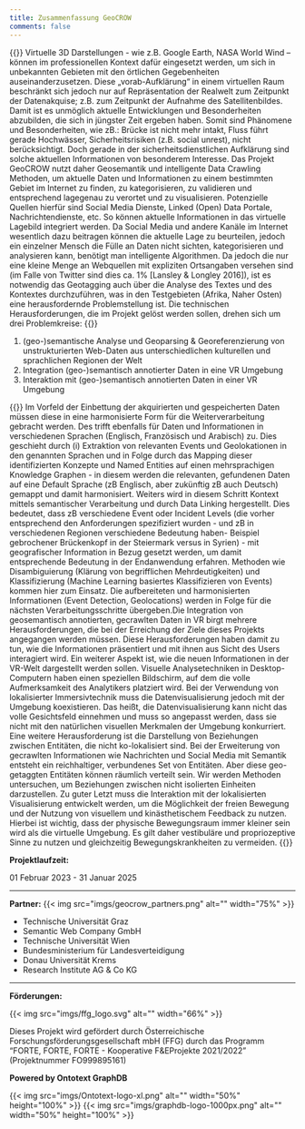 ```yaml
---
title: Zusammenfassung GeoCROW
comments: false
---
```


{{<justify>}}
Virtuelle 3D Darstellungen - wie z.B. Google Earth, NASA World Wind – können im professionellen Kontext dafür eingesetzt
werden, um sich in unbekannten Gebieten mit den örtlichen Gegebenheiten auseinanderzusetzen. Diese „vorab-Aufklärung“
in einem virtuellen Raum beschränkt sich jedoch nur auf Repräsentation der Realwelt zum Zeitpunkt der Datenakquise; z.B.
zum Zeitpunkt der Aufnahme des Satellitenbildes. Damit ist es unmöglich aktuelle Entwicklungen und Besonderheiten
abzubilden, die sich in jüngster Zeit ergeben haben. Somit sind Phänomene und Besonderheiten, wie zB.: Brücke ist nicht
mehr intakt, Fluss führt gerade Hochwässer, Sicherheitsrisiken (z.B. social unrest), nicht berücksichtigt. Doch gerade in der
sicherheitsdienstlichen Aufklärung sind solche aktuellen Informationen von besonderem Interesse.
Das Projekt GeoCROW nutzt daher Geosemantik und intelligente Data Crawling Methoden, um aktuelle Daten und
Informationen zu einem bestimmten Gebiet im Internet zu finden, zu kategorisieren, zu validieren und entsprechend
lagegenau zu verortet und zu visualisieren. Potenzielle Quellen hierfür sind Social Media Dienste, Linked (Open) Data
Portale, Nachrichtendienste, etc. So können aktuelle Informationen in das virtuelle Lagebild integriert werden. Da Social
Media und andere Kanäle im Internet wesentlich dazu beitragen können die aktuelle Lage zu beurteilen, jedoch ein einzelner
Mensch die Fülle an Daten nicht sichten, kategorisieren und analysieren kann, benötigt man intelligente Algorithmen. Da
jedoch die nur eine kleine Menge an Webquellen mit expliziten Ortsangaben versehen sind (im Falle von Twitter sind dies ca.
1% [Lansley & Longley 2016]), ist es notwendig das Geotagging auch über die Analyse des Textes und des Kontextes
durchzuführen, was in den Testgebieten (Afrika, Naher Osten) eine herausfordernde Problemstellung ist. Die technischen
Herausforderungen, die im Projekt gelöst werden sollen, drehen sich um drei Problemkreise:
{{</justify>}}

1. (geo-)semantische Analyse und Geoparsing & Georeferenzierung von unstrukturierten Web-Daten aus unterschiedlichen
   kulturellen und sprachlichen Regionen der Welt
2. Integration (geo-)semantisch annotierter Daten in eine VR Umgebung
3. Interaktion mit (geo-)semantisch annotierten Daten in einer VR Umgebung

{{<justify>}}
Im Vorfeld der Einbettung der akquirierten und gespeicherten Daten müssen diese in eine harmonisierte Form für die
Weiterverarbeitung gebracht werden. Des trifft ebenfalls für Daten und Informationen in verschiedenen Sprachen (Englisch,
Französisch und Arabisch) zu. Dies geschieht durch (i) Extraktion von relevanten Events und Geolokationen in den
genannten Sprachen und in Folge durch das Mapping dieser identifizierten Konzepte und Named Entities auf einen
mehrsprachigen Knowledge Graphen - in diesem werden die relevanten, gefundenen Daten auf eine Default Sprache (zB
Englisch, aber zukünftig zB auch Deutsch) gemappt und damit harmonisiert. Weiters wird in diesem Schritt Kontext mittels
semantischer Verarbeitung und durch Data Linking hergestellt. Dies bedeutet, dass zB verschiedene Event oder Incident
Levels (die vorher entsprechend den Anforderungen spezifiziert wurden - und zB in verschiedenen Regionen verschiedene
Bedeutung haben- Beispiel gebrochener Brückenkopf in der Steiermark versus in Syrien) - mit geografischer Information in
Bezug gesetzt werden, um damit entsprechende Bedeutung in der Endanwendung erfahren. Methoden wie Disambiguierung
(Klärung von begrifflichen Mehrdeutigkeiten) und Klassifizierung (Machine Learning basiertes Klassifizieren von Events)
kommen hier zum Einsatz. Die aufbereiteten und harmonisierten Informationen (Event Detection, Geolocations) werden in
Folge für die nächsten Verarbeitungsschritte übergeben.Die Integration von geosemantisch annotierten, gecrawlten Daten in VR birgt mehrere Herausforderungen, die bei der
Erreichung der Ziele dieses Projekts angegangen werden müssen. Diese Herausforderungen haben damit zu tun, wie die
Informationen präsentiert und mit ihnen aus Sicht des Users interagiert wird. Ein weiterer Aspekt ist, wie die neuen
Informationen in der VR-Welt dargestellt werden sollen. Visuelle Analysetechniken in Desktop-Computern haben einen
speziellen Bildschirm, auf dem die volle Aufmerksamkeit des Analytikers platziert wird. Bei der Verwendung von lokalisierter
Immersivtechnik muss die Datenvisualisierung jedoch mit der Umgebung koexistieren. Das heißt, die Datenvisualisierung
kann nicht das volle Gesichtsfeld einnehmen und muss so angepasst werden, dass sie nicht mit den natürlichen visuellen
Merkmalen der Umgebung konkurriert. Eine weitere Herausforderung ist die Darstellung von Beziehungen zwischen
Entitäten, die nicht ko-lokalisiert sind. Bei der Erweiterung von gecrawlten Informationen wie Nachrichten und Social Media
mit Semantik entsteht ein reichhaltiger, verbundenes Set von Entitäten. Aber diese geo-getaggten Entitäten können räumlich
verteilt sein. Wir werden Methoden untersuchen, um Beziehungen zwischen nicht isolierten Einheiten darzustellen. Zu guter
Letzt muss die Interaktion mit der lokalisierten Visualisierung entwickelt werden, um die Möglichkeit der freien Bewegung und
der Nutzung von visuellem und kinästhetischem Feedback zu nutzen. Hierbei ist wichtig, dass der physische
Bewegungsraum immer kleiner sein wird als die virtuelle Umgebung. Es gilt daher vestibuläre und propriozeptive Sinne zu
nutzen und gleichzeitig Bewegungskrankheiten zu vermeiden.
{{</justify>}}

**Projektlaufzeit:**

01 Februar 2023 - 31 Januar 2025

---

**Partner:**
{{< img src="imgs/geocrow_partners.png" alt="" width="75%" >}}

- Technische Universität Graz
- Semantic Web Company GmbH
- Technische Universität Wien
- Bundesministerium für Landesverteidigung
- Donau Universität Krems
- Research Institute AG & Co KG

---

**Förderungen:**

{{< img src="imgs/ffg_logo.svg" alt="" width="66%" >}}

Dieses Projekt wird gefördert durch Österreichische Forschungsförderungsgesellschaft mbH
(FFG) durch das Programm “FORTE, FORTE, FORTE - Kooperative F&EProjekte
2021/2022” (Projektnummer FO999895161)

**Powered by Ontotext GraphDB**

{{< img src="imgs/Ontotext-logo-xl.png" alt="" width="50%" height="100%" >}}
{{< img src="imgs/graphdb-logo-1000px.png" alt="" width="50%" height="100%" >}}
